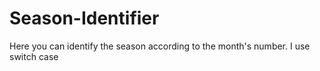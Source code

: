# Season-Identifier
Here you can identify the season according to the month's number. I use switch case
